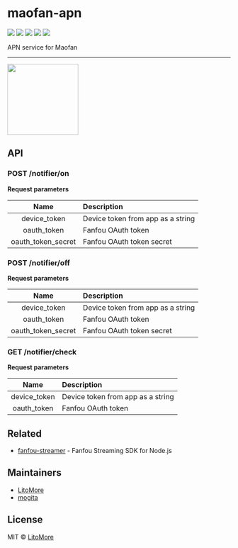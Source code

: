 # maofan-apn

[![](https://badges.greenkeeper.io/LitoMore/maofan-apn.svg)](https://greenkeeper.io/)
[![](https://img.shields.io/travis/LitoMore/maofan-apn/master.svg)](https://travis-ci.org/LitoMore/maofan-apn)
[![](https://raw.github.com/LitoMore/badges/master/badges/maofan.svg?sanitize=true)](https://itunes.apple.com/us/app/%E7%8C%AB%E9%A5%AD/id1071730189)
[![](https://img.shields.io/github/license/LitoMore/maofan-apn.svg)](https://github.com/LitoMore/maofan-apn/blob/master/LICENSE)
[![](https://img.shields.io/badge/code_style-XO-5ed9c7.svg)](https://github.com/sindresorhus/xo)

APN service for Maofan

---

<a href="https://www.patreon.com/LitoMore">
  <img src="https://c5.patreon.com/external/logo/become_a_patron_button@2x.png" width="160">
</a>

## API

### POST /notifier/on

**Request parameters**

| Name | Description |
| :-: | :-- |
| device_token | Device token from app as a string |
| oauth_token | Fanfou OAuth token |
| oauth_token_secret | Fanfou OAuth token secret |

### POST /notifier/off

**Request parameters**

| Name | Description |
| :-: | :-- |
| device_token | Device token from app as a string |
| oauth_token | Fanfou OAuth token |
| oauth_token_secret | Fanfou OAuth token secret |

### GET /notifier/check

**Request parameters**

| Name | Description |
| :-: | :-- |
| device_token | Device token from app as a string |
| oauth_token | Fanfou OAuth token |

## Related

- [fanfou-streamer](https://github.com/LitoMore/fanfou-streamer) - Fanfou Streaming SDK for Node.js

## Maintainers

- [LitoMore](https://github.com/LitoMore)
- [mogita](https://github.com/mogita)

## License

MIT © [LitoMore](https://github.com/LitoMore)
